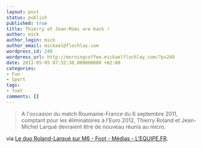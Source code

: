```yaml
---
layout: post
status: publish
published: true
title: Thierry et Jean-Mimi are back !
author: mick
author_login: mick
author_email: mickael@flochlay.com
wordpress_id: 249
wordpress_url: http://morningcoffee.mickaelflochlay.com/?p=249
date: 2011-05-05 07:32:38.000000000 +02:00
categories:
- Fun
- Sport
tags:
- foot
comments: []
---
```

<blockquote>A l'occasion du match Roumanie-France du 6 septembre 2011, comptant pour les éliminatoires à l'Euro 2012, Thierry Roland et Jean-Michel Larqué devraient être de nouveau réunis au micro.</blockquote>
via <a href="http://www.lequipe.fr/Football/breves2011/20110505_083059_le-duo-roland-larque-sur-m6.html">Le duo Roland-Larqué sur M6 - Foot - Médias - L'EQUIPE.FR</a>.
